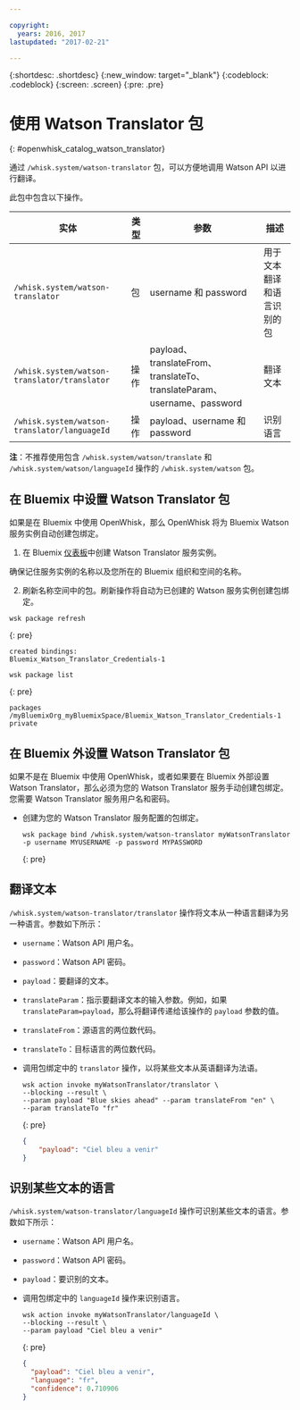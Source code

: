 ```yaml
---

copyright:
  years: 2016, 2017
lastupdated: "2017-02-21"

---
```


{:shortdesc: .shortdesc}
{:new_window: target="_blank"}
{:codeblock: .codeblock}
{:screen: .screen}
{:pre: .pre}

# 使用 Watson Translator 包
{: #openwhisk_catalog_watson_translator}

通过 `/whisk.system/watson-translator` 包，可以方便地调用 Watson API 以进行翻译。

此包中包含以下操作。

| 实体 | 类型 | 参数 | 描述 |
| --- | --- | --- | --- |
| `/whisk.system/watson-translator` | 包 | username 和 password | 用于文本翻译和语言识别的包  |
| `/whisk.system/watson-translator/translator` | 操作 | payload、translateFrom、translateTo、translateParam、username、password | 翻译文本 |
| `/whisk.system/watson-translator/languageId` | 操作 | payload、username 和 password | 识别语言 |

**注**：不推荐使用包含 `/whisk.system/watson/translate` 和 `/whisk.system/watson/languageId` 操作的 `/whisk.system/watson` 包。

## 在 Bluemix 中设置 Watson Translator 包

如果是在 Bluemix 中使用 OpenWhisk，那么 OpenWhisk 将为 Bluemix Watson 服务实例自动创建包绑定。

1. 在 Bluemix [仪表板](http://console.ng.Bluemix.net)中创建 Watson Translator 服务实例。
  
  确保记住服务实例的名称以及您所在的 Bluemix 组织和空间的名称。
  
2. 刷新名称空间中的包。刷新操作将自动为已创建的 Watson 服务实例创建包绑定。
  
  ```
wsk package refresh
  ```
  {: pre}
  ```
  created bindings:
  Bluemix_Watson_Translator_Credentials-1
  ```
  ```
  wsk package list
  ```
  {: pre}
  ```
  packages
  /myBluemixOrg_myBluemixSpace/Bluemix_Watson_Translator_Credentials-1 private
  ```
  
  
## 在 Bluemix 外设置 Watson Translator 包

如果不是在 Bluemix 中使用 OpenWhisk，或者如果要在 Bluemix 外部设置 Watson Translator，那么必须为您的 Watson Translator 服务手动创建包绑定。您需要 Watson Translator 服务用户名和密码。

- 创建为您的 Watson Translator 服务配置的包绑定。

  ```
  wsk package bind /whisk.system/watson-translator myWatsonTranslator -p username MYUSERNAME -p password MYPASSWORD
  ```
  {: pre}


## 翻译文本

`/whisk.system/watson-translator/translator` 操作将文本从一种语言翻译为另一种语言。参数如下所示：

- `username`：Watson API 用户名。
- `password`：Watson API 密码。
- `payload`：要翻译的文本。
- `translateParam`：指示要翻译文本的输入参数。例如，如果 `translateParam=payload`，那么将翻译传递给该操作的 `payload` 参数的值。
- `translateFrom`：源语言的两位数代码。
- `translateTo`：目标语言的两位数代码。

- 调用包绑定中的 `translator` 操作，以将某些文本从英语翻译为法语。
  
  ```
  wsk action invoke myWatsonTranslator/translator \
  --blocking --result \
  --param payload "Blue skies ahead" --param translateFrom "en" \
  --param translateTo "fr"
  ```
  {: pre}
  ```json
  {
      "payload": "Ciel bleu a venir"
  }
  ```
  
  
## 识别某些文本的语言

`/whisk.system/watson-translator/languageId` 操作可识别某些文本的语言。参数如下所示：

- `username`：Watson API 用户名。
- `password`：Watson API 密码。
- `payload`：要识别的文本。

- 调用包绑定中的 `languageId` 操作来识别语言。
  
  ```
  wsk action invoke myWatsonTranslator/languageId \
  --blocking --result \
  --param payload "Ciel bleu a venir"
  ```
  {: pre}
  ```json
  {
    "payload": "Ciel bleu a venir",
    "language": "fr",
    "confidence": 0.710906
  }
  ```
  
